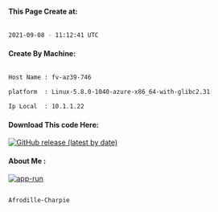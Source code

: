 
   
#### This Page Create at:

```bash

2021-09-08 - 11:12:41 UTC

```

#### Create By Machine:

```bash

Host Name : fv-az39-746

platform  : Linux-5.8.0-1040-azure-x86_64-with-glibc2.31

Ip Local  : 10.1.1.22

```
#### Download This code Here:

[![GitHub release (latest by date)](https://img.shields.io/github/v/release/Afrodille-Charpie/App-Run-1?style=for-the-badge&label=Download)](https://github.com/Afrodille-Charpie/App-Run-1/releases) 

</p> 

#### About Me :

[![app-run](https://github.com/Afrodille-Charpie/App-Run-1/actions/workflows/app-run.yml/badge.svg)](https://github.com/Afrodille-Charpie/App-Run-1/actions/workflows/app-run.yml)

```bash

Afrodille-Charpie

```

